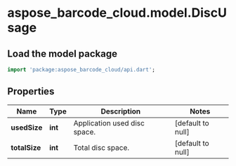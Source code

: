 # aspose_barcode_cloud.model.DiscUsage

## Load the model package
```dart
import 'package:aspose_barcode_cloud/api.dart';
```

## Properties
Name | Type | Description | Notes
------------ | ------------- | ------------- | -------------
**usedSize** | **int** | Application used disc space. | [default to null]
**totalSize** | **int** | Total disc space. | [default to null]


